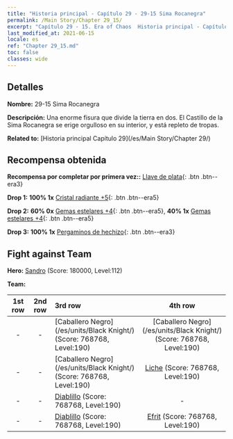 ```yaml
---
title: "Historia principal - Capítulo 29 - 29-15 Sima Rocanegra"
permalink: /Main Story/Chapter 29_15/
excerpt: "Capítulo 29 - 15. Era of Chaos  Historia principal - Capítulo 29_15. 29-15 Sima Rocanegra"
last_modified_at: 2021-06-15
locale: es
ref: "Chapter 29_15.md"
toc: false
classes: wide
---
```


## Detalles

 **Nombre:** 29-15 Sima Rocanegra

 **Descripción:** Una enorme fisura que divide la tierra en dos. El Castillo de la Sima Rocanegra se erige orgulloso en su interior, y está repleto de tropas.

 **Related to:** [Historia principal Capítulo 29](/es/Main Story/Chapter 29/)

## Recompensa obtenida

 **Recompensa por completar por primera vez::** [Llave de plata](/ItemsES/con_693/){: .btn .btn--era3}

 **Drop 1:** **100% 1x** [Cristal radiante +5](/ItemsES/mat_101/){: .btn .btn--era5}

 **Drop 2:** **60% 0x** [Gemas estelares +4](/ItemsES/mat_93/){: .btn .btn--era5}, **40% 1x** [Gemas estelares +4](/ItemsES/mat_93/){: .btn .btn--era5}

 **Drop 3:** **100% 1x** [Pergaminos de hechizo](/ItemsES/con_694/){: .btn .btn--era3}


## Fight against Team
 **Hero:** [Sandro](/es/heroes/Sandro/) (Score: 180000, Level:112)

 **Team:**


  | 1st row | 2nd row | 3rd row | 4th row |
  |:----:|:----:|:----|:----:|
  | - | - | [Caballero Negro](/es/units/Black Knight/) (Score: 768768, Level:190)  | [Caballero Negro](/es/units/Black Knight/) (Score: 768768, Level:190)  |
  | - | - | [Caballero Negro](/es/units/Black Knight/) (Score: 768768, Level:190)  | [Liche](/es/units/Lich/) (Score: 768768, Level:190)  |
  | - | - | [Diablillo](/es/units/Imp/) (Score: 768768, Level:190)  | - |
  | - | - | [Diablillo](/es/units/Imp/) (Score: 768768, Level:190)  | [Efrit](/es/units/Efreeti/) (Score: 768768, Level:190)  |


